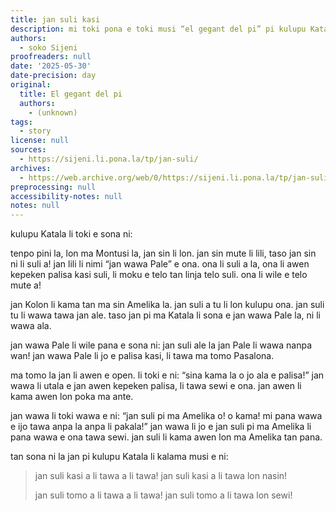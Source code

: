 ```yaml
---
title: jan suli kasi
description: mi toki pona e toki musi “el gegant del pi” pi kulupu Katala.
authors:
  - soko Sijeni
proofreaders: null
date: '2025-05-30'
date-precision: day
original:
  title: El gegant del pi
  authors:
    - (unknown)
tags:
  - story
license: null
sources:
  - https://sijeni.li.pona.la/tp/jan-suli/
archives:
  - https://web.archive.org/web/0/https://sijeni.li.pona.la/tp/jan-suli
preprocessing: null
accessibility-notes: null
notes: null
---
```


kulupu Katala li toki e sona ni:

tenpo pini la, lon ma Montusi la, jan sin li lon. jan sin mute li lili, taso jan sin ni li suli a! jan lili li nimi “jan wawa Pale” e ona. ona li suli a la, ona li awen kepeken palisa kasi suli, li moku e telo tan linja telo suli. ona li wile e telo mute a!

jan Kolon li kama tan ma sin Amelika la. jan suli a tu li lon kulupu ona. jan suli tu li wawa tawa jan ale. taso jan pi ma Katala li sona e jan wawa Pale la, ni li wawa ala.

jan wawa Pale li wile pana e sona ni: jan suli ale la jan Pale li wawa nanpa wan! jan wawa Pale li jo e palisa kasi, li tawa ma tomo Pasalona.

ma tomo la jan li awen e open. li toki e ni: “sina kama la o jo ala e palisa!” jan wawa li utala e jan awen kepeken palisa, li tawa sewi e ona. jan awen li kama awen lon poka ma ante.

jan wawa li toki wawa e ni: “jan suli pi ma Amelika o! o kama! mi pana wawa e ijo tawa anpa la anpa li pakala!” jan wawa li jo e jan suli pi ma Amelika li pana wawa e ona tawa sewi. jan suli li kama awen lon ma Amelika tan pana.

tan sona ni la jan pi kulupu Katala li kalama musi e ni:

> jan suli kasi
> a li tawa a li tawa!
> jan suli kasi
> a li tawa lon nasin!
> 
> jan suli tomo
> a li tawa a li tawa!
> jan suli tomo
> a li tawa lon sewi!